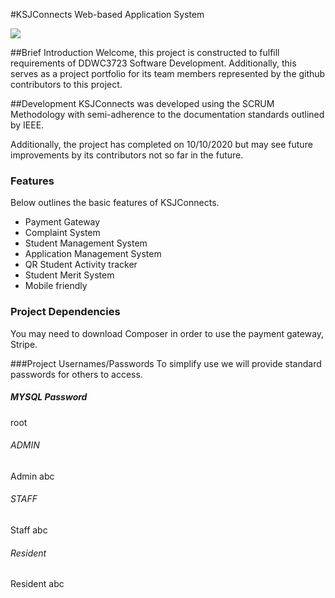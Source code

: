 
#KSJConnects Web-based Application System

![](https://i.imgur.com/MhYwrShl.png)

##Brief Introduction
Welcome, this project is constructed to fulfill requirements of DDWC3723 Software Development. Additionally, this serves as a project portfolio for its team members represented by the github contributors to this project.

##Development 
KSJConnects was developed using the SCRUM Methodology with semi-adherence to the
documentation standards outlined by IEEE. 

Additionally, the project has completed on 10/10/2020 but may see future improvements by its contributors not so far in the future.
### Features
Below outlines the basic features of KSJConnects.

- Payment Gateway
- Complaint System
- Student Management System
- Application Management System
- QR Student Activity tracker
- Student Merit System
- Mobile friendly


### Project Dependencies
You may need to download Composer in order to use the payment gateway, Stripe.


###Project Usernames/Passwords
To simplify use we will provide standard passwords for others to access.

##### MYSQL Password
root

###### ADMIN
Admin
abc

###### STAFF
Staff
abc

###### Resident
Resident
abc

